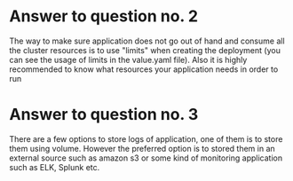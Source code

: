 # Answer to question no. 2
The way to make sure application does not go out of hand and consume all the cluster resources is to use "limits" when creating the deployment (you can see the usage of limits in the value.yaml file).
Also it is highly recommended to know what resources your application needs in order to run

# Answer to question no. 3
There are a few options to store logs of application, one of them is to store them using volume.
However the preferred option is to stored them in an external source such as amazon s3 or some kind of monitoring application such as ELK, Splunk etc.